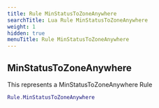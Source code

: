 ```yaml
---
title: Rule MinStatusToZoneAnywhere
searchTitle: Lua Rule MinStatusToZoneAnywhere
weight: 1
hidden: true
menuTitle: Rule MinStatusToZoneAnywhere
---
```

## MinStatusToZoneAnywhere

This represents a MinStatusToZoneAnywhere Rule
```lua
Rule.MinStatusToZoneAnywhere
```